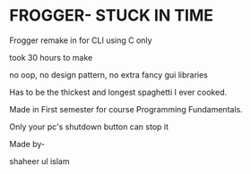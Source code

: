 # FROGGER- STUCK IN TIME
Frogger remake in for CLI using C only

took 30 hours to make

no oop, no design pattern, no extra fancy gui libraries

Has to be the thickest and longest spaghetti I ever cooked.

Made in First semester for course Programming Fundamentals. 

Only your pc's shutdown button can stop it

Made by-

shaheer ul islam 
